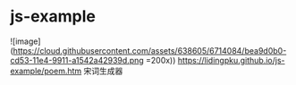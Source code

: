 # js-example

![image](https://cloud.githubusercontent.com/assets/638605/6714084/bea9d0b0-cd53-11e4-9911-a1542a42939d.png =200x))
 https://lidingpku.github.io/js-example/poem.htm 宋词生成器

